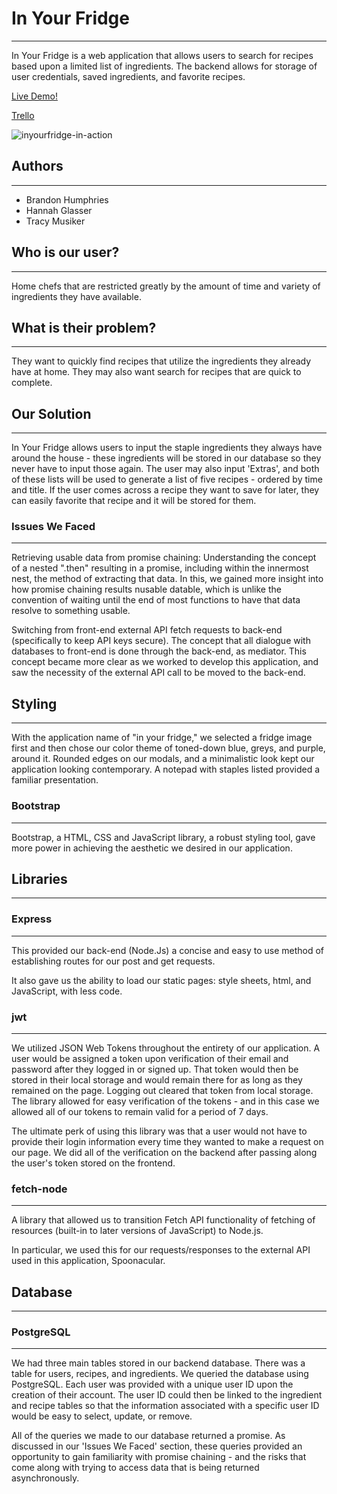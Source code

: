 # In Your Fridge
-------------------
In Your Fridge is a web application that allows users to search for recipes based upon a limited list of ingredients. The backend allows for storage of user credentials, saved ingredients, and favorite recipes.

[Live Demo!](http://ec2-18-222-193-161.us-east-2.compute.amazonaws.com/)

[Trello](https://trello.com/b/mWgkC5Kg/in-your-fridge)

![inyourfridge-in-action](https://github.com/hglasser/In-Your-Fridge/blob/master/inyourfridge-in-action.gif)

## Authors
--------------
* Brandon Humphries
* Hannah Glasser
* Tracy Musiker

## Who is our user?
------------------- 
Home chefs that are restricted greatly by the amount of time and variety of ingredients they have available. 

## What is their problem?
-------------------
They want to quickly find recipes that utilize the ingredients they already have at home. They may also want search for recipes that are quick to complete.

## Our Solution
-------------------
In Your Fridge allows users to input the staple ingredients they always have around the house - these ingredients will be stored in our database so they never have to input those again. The user may also input 'Extras', and both of these lists will be used to generate a list of five recipes - ordered by time and title. If the user comes across a recipe they want to save for later, they can easily favorite that recipe and it will be stored for them.

### Issues We Faced
-------------------
Retrieving usable data from promise chaining: Understanding the concept of a nested ".then" resulting in a promise, including within the innermost nest, the method of extracting that data. In this, we gained more insight into how promise chaining results nusable datable, which is unlike  the convention of waiting until the end of most functions to have that data resolve to something usable.

Switching from front-end external API fetch requests to back-end (specifically to keep API keys secure). The concept that all dialogue with databases to front-end is done through the back-end, as mediator. This concept became more clear as we worked to develop this application, and saw the necessity of the external API call to be moved to the back-end. 

## Styling
----------
With the application name of "in your fridge," we selected a fridge image first and then chose our color theme of toned-down blue, greys, and purple, around it. Rounded edges on our modals, and a minimalistic look kept our application looking contemporary. A notepad with staples listed provided a familiar presentation.

### Bootstrap
------------
Bootstrap, a HTML, CSS and JavaScript library, a robust styling tool, gave more power in achieving the aesthetic we desired in our application.

## Libraries
------------

### Express
--------------
This provided our back-end (Node.Js) a concise and easy to use method of establishing routes for our post and get requests.

It also gave us the ability to load our static pages: style sheets, html, and JavaScript, with less code.

### jwt
--------------
We utilized JSON Web Tokens throughout the entirety of our application. A user would be assigned a token upon verification of their email and password after they logged in or signed up. That token would then be stored in their local storage and would remain there for as long as they remained on the page. Logging out cleared that token from local storage. The library allowed for easy verification of the tokens - and in this case we allowed all of our tokens to remain valid for a period of 7 days. 

The ultimate perk of using this library was that a user would not have to provide their login information every time they wanted to make a request on our page. We did all of the verification on the backend after passing along the user's token stored on the frontend.

### fetch-node
------------
A library that allowed us to transition Fetch API functionality of fetching of resources (built-in to later versions of JavaScript) to Node.js.

In particular, we used this for our requests/responses to the external API used in this application, Spoonacular.

## Database
-----------

### PostgreSQL
--------------
We had three main tables stored in our backend database. There was a table for users, recipes, and ingredients. We queried the database using PostgreSQL. Each user was provided with a unique user ID upon the creation of their account. The user ID could then be linked to the ingredient and recipe tables so that the information associated with a specific user ID would be easy to select, update, or remove. 

All of the queries we made to our database returned a promise. As discussed in our 'Issues We Faced' section, these queries provided an opportunity to gain familiarity with promise chaining - and the risks that come along with trying to access data that is being returned asynchronously. 
